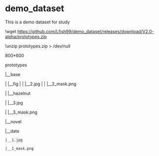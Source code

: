 # demo_dataset
This is a demo dataset for study

!wget https://github.com/Lfish99/demo_dataset/releases/download/V2.0-alpha/prototypes.zip

!unzip prototypes.zip > /dev/null

800*600

prototypes

|__base

| |__fig
|
|   |__2.jpg
|
|   |__2_mask.png

| |__hazelnut

|   |__3.jpg

|   |__3_mask.png

|__novel

  |__date
  
    |__1.jpg
    
    |__1_mask.png
